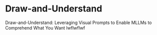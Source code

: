 # Draw-and-Understand
Draw-and-Understand: Leveraging Visual Prompts to Enable MLLMs to Comprehend What You Want
lwflwflwf
